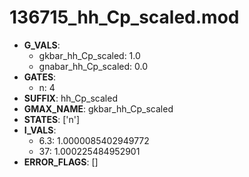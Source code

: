 # 136715_hh_Cp_scaled.mod

- **G_VALS**:
  - gkbar_hh_Cp_scaled: 1.0
  - gnabar_hh_Cp_scaled: 0.0
- **GATES**:
  - n: 4
- **SUFFIX**: hh_Cp_scaled
- **GMAX_NAME**: gkbar_hh_Cp_scaled
- **STATES**: ['n']
- **I_VALS**:
  - 6.3: 1.0000085402949772
  - 37: 1.000225484952901
- **ERROR_FLAGS**: []
